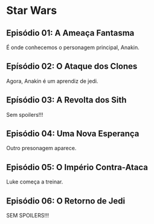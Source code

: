 # Star Wars

## Episódio 01: A Ameaça Fantasma

É onde conhecemos o personagem principal, Anakin.

## Epísódio 02: O Ataque dos Clones

Agora, Anakin é um aprendiz de jedi.

## Epísódio 03: A Revolta dos Sith

Sem spoilers!!!

## Episódio 04: Uma Nova Esperança

Outro presonagem aparece.

## Episódio 05: O Império Contra-Ataca

Luke começa a treinar.

## Episódio 06: O Retorno de Jedi

SEM SPOILERS!!!
